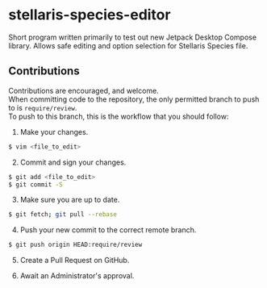 # stellaris-species-editor

Short program written primarily to test out new Jetpack Desktop Compose library. Allows safe editing and option
selection for Stellaris Species file.

## Contributions

Contributions are encouraged, and welcome.  
When committing code to the repository, the only permitted branch to push to is `require/review`.  
To push to this branch, this is the workflow that you should follow:

1. Make your changes.

```zsh
$ vim <file_to_edit>
```

2. Commit and sign your changes.

```zsh
$ git add <file_to_edit>
$ git commit -S
```

3. Make sure you are up to date.

```zsh
$ git fetch; git pull --rebase
```

4. Push your new commit to the correct remote branch.

```zsh
$ git push origin HEAD:require/review
```

5. Create a Pull Request on GitHub.

6. Await an Administrator's approval.
